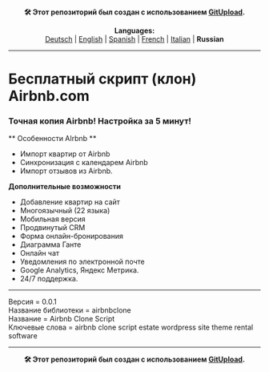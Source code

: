 <p align="center"><b>🛠️ Этот репозиторий был создан с использованием <a href="https://gitupload.com">GitUpload</a>.</b></p>

<p align="center"><b>Languages:</b><br /><a href="https://github.com/markolofsen/airbnbclone/blob/master/README_de.md">Deutsch</a> | <a href="https://github.com/markolofsen/airbnbclone/blob/master/README.md">English</a> | <a href="https://github.com/markolofsen/airbnbclone/blob/master/README_es.md">Spanish</a> | <a href="https://github.com/markolofsen/airbnbclone/blob/master/README_fr.md">French</a> | <a href="https://github.com/markolofsen/airbnbclone/blob/master/README_it.md">Italian</a> | <b>Russian</b></p>

---

# Бесплатный скрипт (клон) Airbnb.com

### Точная копия Airbnb! Настройка за 5 минут!

** Особенности AIrbnb **
* Импорт квартир от Airbnb
* Синхронизация с календарем Airbnb
* Импорт отзывов из Airbnb.

**Дополнительные возможности**
* Добавление квартир на сайт
* Многоязычный (22 языка)
* Мобильная версия
* Продвинутый CRM
* Форма онлайн-бронирования
* Диаграмма Ганте
* Онлайн чат
* Уведомления по электронной почте
* Google Analytics, Яндекс Метрика.
* 24/7 поддержка.

<hr />

Версия = 0.0.1 <br />
Название библиотеки = airbnbclone <br />
Название = Airbnb Clone Script <br />
Ключевые слова = airbnb clone script estate wordpress site theme rental software <br />


---

<p align="center"><b>🛠️ Этот репозиторий был создан с использованием <a href="https://gitupload.com">GitUpload</a>.</b></p>